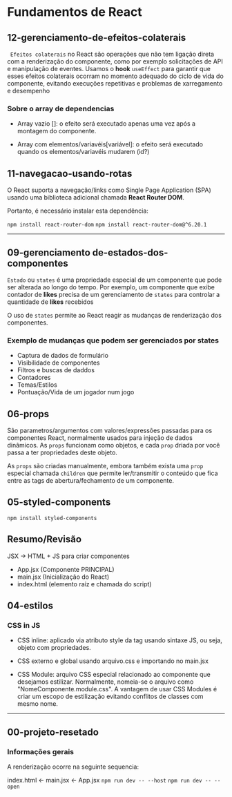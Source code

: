 # Fundamentos de React

## 12-gerenciamento-de-efeitos-colaterais

` Efeitos colaterais` no React são operações que não tem ligação direta com a renderização do componente, como por exemplo solicitações de API e manipulação de eventes. Usamos o **hook** `useEffect` para garantir que esses efeitos colaterais ocorram no momento adequado do ciclo de vida do componente, evitando execuções repetitivas e problemas de xarregamento e desempenho

### Sobre o array de dependencias

- Array vazio []: o efeito será executado apenas uma vez após a montagem do componente.

- Array com elementos/variavéis[variável]: o efeito será executado quando os elementos/variavéis mudarem (id?)

## 11-navegacao-usando-rotas

O React suporta a navegação/links como Single Page Application (SPA) usando uma biblioteca adicional chamada **React Router DOM**.

Portanto, é necessário instalar esta dependência:

`npm install react-router-dom`
`npm install react-router-dom@^6.20.1`

---

## 09-gerenciamento de-estados-dos-componentes

`Estado` ou `states` é uma propriedade especial de um componente que pode ser alterada ao longo do tempo. Por exemplo, um componente que exibe contador de **likes** precisa de um gerenciamento de `states` para controlar a quantidade de **likes** recebidos

O uso de `states` permite ao React reagir as mudanças de renderização dos componentes.

### Exemplo de mudanças que podem ser gerenciados por states

- Captura de dados de formulário
- Visibilidade de componentes
- Filtros e buscas de daddos
- Contadores
- Temas/Estilos
- Pontuação/Vida de um jogador num jogo

## 06-props

São parametros/argumentos com valores/expressões passadas para os componentes React, normalmente usados para injeção de dados dinâmicos. As `props` funcionam como objetos, e cada `prop` driada por você passa a ter propriedades deste objeto.

As `props` são criadas manualmente, embora também exista uma `prop` especial chamada `children` que permite ler/transmitir o conteúdo que fica entre as tags de abertura/fechamento de um componente.

## 05-styled-components

`npm install styled-components`

## Resumo/Revisão

JSX -> HTML + JS para criar componentes

- App.jsx (Componente PRINCIPAL)
- main.jsx (Inicialização do React)
- index.html (elemento raíz e chamada do script)

## 04-estilos

### CSS in JS

- CSS inline: aplicado via atributo style da tag usando sintaxe JS, ou seja, objeto com propriedades.

- CSS externo e global usando arquivo.css e importando no main.jsx

- CSS Module: arquivo CSS especial relacionado ao componente que desejamos estilizar. Normalmente, nomeia-se o arquivo como "NomeComponente.module.css". A vantagem de usar CSS Modules é criar um escopo de estilização evitando conflitos de classes com mesmo nome.

---

## 00-projeto-resetado

### Informações gerais

A renderização ocorre na seguinte sequencia:

index.html <- main.jsx <- App.jsx
`npm run dev -- --host`
`npm run dev -- --open`
